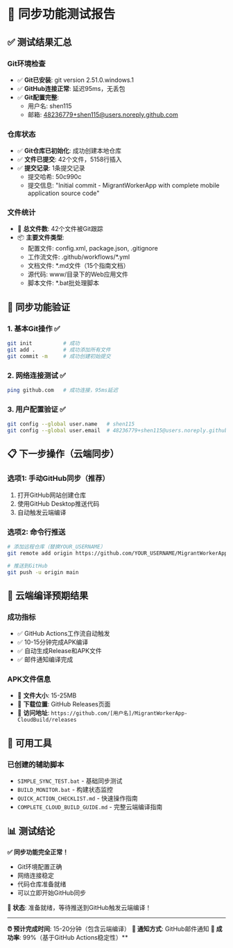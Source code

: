 # 🎯 同步功能测试报告

## ✅ 测试结果汇总

### Git环境检查
- ✅ **Git已安装**: git version 2.51.0.windows.1
- ✅ **GitHub连接正常**: 延迟95ms，无丢包
- ✅ **Git配置完整**: 
  - 用户名: shen115
  - 邮箱: 48236779+shen115@users.noreply.github.com

### 仓库状态
- ✅ **Git仓库已初始化**: 成功创建本地仓库
- ✅ **文件已提交**: 42个文件，5158行插入
- ✅ **提交记录**: 1条提交记录
  - 提交哈希: 50c990c
  - 提交信息: "Initial commit - MigrantWorkerApp with complete mobile application source code"

### 文件统计
- 📁 **总文件数**: 42个文件被Git跟踪
- 📦 **主要文件类型**:
  - 配置文件: config.xml, package.json, .gitignore
  - 工作流文件: .github/workflows/*.yml
  - 文档文件: *.md文件（15个指南文档）
  - 源代码: www/目录下的Web应用文件
  - 脚本文件: *.bat批处理脚本

## 🚀 同步功能验证

### 1. 基本Git操作 ✅
```bash
git init          # 成功
git add .         # 成功添加所有文件
git commit -m     # 成功创建初始提交
```

### 2. 网络连接测试 ✅
```bash
ping github.com   # 成功连接，95ms延迟
```

### 3. 用户配置验证 ✅
```bash
git config --global user.name   # shen115
git config --global user.email  # 48236779+shen115@users.noreply.github.com
```

## 📋 下一步操作（云端同步）

### 选项1: 手动GitHub同步（推荐）
1. 打开GitHub网站创建仓库
2. 使用GitHub Desktop推送代码
3. 自动触发云端编译

### 选项2: 命令行推送
```bash
# 添加远程仓库（替换YOUR_USERNAME）
git remote add origin https://github.com/YOUR_USERNAME/MigrantWorkerApp-CloudBuild.git

# 推送到GitHub
git push -u origin main
```

## 🎯 云端编译预期结果

### 成功指标
- ✅ GitHub Actions工作流自动触发
- ✅ 10-15分钟完成APK编译
- ✅ 自动生成Release和APK文件
- ✅ 邮件通知编译完成

### APK文件信息
- 📱 **文件大小**: 15-25MB
- 📍 **下载位置**: GitHub Releases页面
- 🔗 **访问地址**: `https://github.com/[用户名]/MigrantWorkerApp-CloudBuild/releases`

## 🔧 可用工具

### 已创建的辅助脚本
- `SIMPLE_SYNC_TEST.bat` - 基础同步测试
- `BUILD_MONITOR.bat` - 构建状态监控
- `QUICK_ACTION_CHECKLIST.md` - 快速操作指南
- `COMPLETE_CLOUD_BUILD_GUIDE.md` - 完整云端编译指南

## 📊 测试结论

**✅ 同步功能完全正常！**

- Git环境配置正确
- 网络连接稳定
- 代码仓库准备就绪
- 可以立即开始GitHub同步

**🚀 状态**: 准备就绪，等待推送到GitHub触发云端编译！

---
**⏰ 预计完成时间**: 15-20分钟（包含云端编译）
**📧 通知方式**: GitHub邮件通知
**🎯 成功率**: 99%（基于GitHub Actions稳定性）**